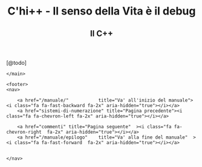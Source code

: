 <!DOCTYPE html>
<html lang="it-IT"><head>
    <title>C'hi++ - Il senso della Vita è il debug | C'hi++ - Proposta per una metafisica open-source</title>
    <meta charset="utf-8" />
    <meta name="viewport"     content="width=device-width, initial-scale=1.0, minimum-scale=1.0" />
    <link rel="canonical"            href="https://chiplusplus.org" />
    <meta     name="thumbnail"       content="" />
    <meta     name="keyword"         content="" />
    <meta     name="description"     content="" />
    <meta property="og:description"  content="" />
    <meta property="og:title"        content="C'hi++ - Il senso della Vita è il debug" />
    <meta property="og:type"         content="website" />
    <meta property="og:image"        content="" />
    <meta property="og:image:height" content="" />
    <link rel=icon href=/assets/img/favicon.ico type=image/x-icon>
    <script src="https://use.fontawesome.com/b4b35c88c8.js"></script>
    <link href="https://fonts.googleapis.com/css?family=Simonetta:400,400i,900,900i&display=swap" rel="stylesheet">
    <link rel="stylesheet" href="/assets/css/styles.css"><script>
  window.dataLayer = window.dataLayer || [];
  function gtag(){dataLayer.push(arguments);}
  gtag('js', new Date());
  gtag('config', 'UA-159394431-1');
</script></head><body class="manuale capitolo"><header>
    <h1>C'hi++ - Il senso della Vita è il debug</h1>
    <h2>Il C++</h2>
</header>
<main>
    <p>[@todo]</p>

    </main>

    <footer>
    <nav>
        
        <a href="/manuale/"           title="Va' all'inizio del manuale"><i class="fa fa-fast-backward fa-2x" aria-hidden="true"></i></a>
        <a href="sistemi-di-numerazione" title="Pagina precedente"><i class="fa fa-chevron-left fa-2x" aria-hidden="true"></i></a>
        
        <a href="commenti" title="Pagina seguente"  ><i class="fa fa-chevron-right  fa-2x" aria-hidden="true"></i></a>
        <a href="/manuale/epilogo"    title="Va' alla fine del manuale"  ><i class="fa fa-fast-forward  fa-2x" aria-hidden="true"></i></a>
        
        
    </nav>
</footer>


  </body>
</html>
